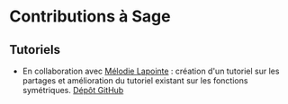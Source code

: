 # Contributions à Sage

## Tutoriels 

  * En collaboration avec [Mélodie Lapointe](https://lapointemelodie.github.io/) : 
     création d'un tutoriel sur les partages
     et amélioration du tutoriel existant sur les fonctions symétriques. 
     [Dépôt GitHub](https://github.com/sagemath/more-sagemath-tutorials)
